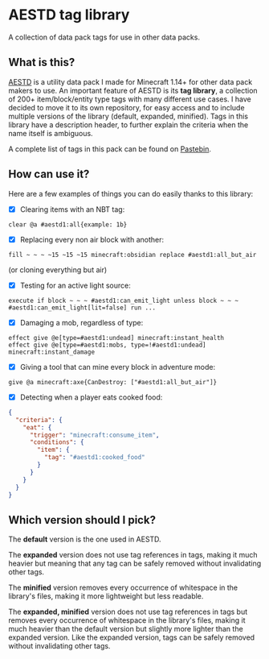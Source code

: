# AESTD tag library

A collection of data pack tags for use in other data packs.

## What is this?

[AESTD](https://github.com/Aeldrion/AESTD) is a utility data pack I made for Minecraft 1.14+ for other data pack makers to use.
An important feature of AESTD is its **tag library**, a collection of 200+ item/block/entity type tags with many different use cases.
I have decided to move it to its own repository, for easy access and to include multiple versions of the library (default, expanded, minified).
Tags in this library have a description header, to further explain the criteria when the name itself is ambiguous.

A complete list of tags in this pack can be found on [Pastebin](https://pastebin.com/1TfhsM2p).

## How can use it?

Here are a few examples of things you can do easily thanks to this library:

- [x] Clearing items with an NBT tag:
```mcfunction
clear @a #aestd1:all{example: 1b}
```

- [x] Replacing every non air block with another:
```mcfunction
fill ~ ~ ~ ~15 ~15 ~15 minecraft:obsidian replace #aestd1:all_but_air
```
(or cloning everything but air)

- [x] Testing for an active light source:
```mcfunction
execute if block ~ ~ ~ #aestd1:can_emit_light unless block ~ ~ ~ #aestd1:can_emit_light[lit=false] run ...
```

- [x] Damaging a mob, regardless of type:
```mcfunction
effect give @e[type=#aestd1:undead] minecraft:instant_health
effect give @e[type=#aestd1:mobs, type=!#aestd1:undead] minecraft:instant_damage
```

- [x] Giving a tool that can mine every block in adventure mode:
```mcfunction
give @a minecraft:axe{CanDestroy: ["#aestd1:all_but_air"]}
```

- [x] Detecting when a player eats cooked food:
```json
{
  "criteria": {
    "eat": {
      "trigger": "minecraft:consume_item",
      "conditions": {
        "item": {
          "tag": "#aestd1:cooked_food"
        }
      }
    }
  }
}
```

## Which version should I pick?

The **default** version is the one used in AESTD.

The **expanded** version does not use tag references in tags, making it much heavier but meaning that any tag can be safely removed without invalidating other tags.

The **minified** version removes every occurrence of whitespace in the library's files, making it more lightweight but less readable.

The **expanded, minified** version does not use tag references in tags but removes every occurrence of whitespace in the library's files, making it much heavier than the default version but slightly more lighter than the expanded version.
Like the expanded version, tags can be safely removed without invalidating other tags.
